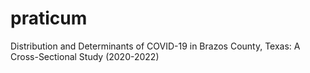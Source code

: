 # praticum
Distribution and Determinants of COVID-19 in Brazos County, Texas: A Cross-Sectional Study (2020-2022)
